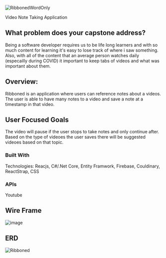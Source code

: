 ![RibbonedWordOnly](https://user-images.githubusercontent.com/38992646/104129001-96e81c00-5338-11eb-937b-7b008866719e.png)

Video Note Taking Application

## What problem does your capstone address?
Being a software developer requires us to be life long learners and with so much content for learning it's easy to lose track of where i saw something. Also, with all of the content that an average person watches daily (especailly during COVID) it important to keep tabs of videos and what was important about them. 

## Overview:
Ribboned is an application where users can reference notes about a videos. The user is able to have many notes to a video and save a note at a timestamp in that video. 

## User Focused Goals
The video will pause if the user stops to take notes and only continue after. Based on the type of videoes the user saves there will be suggested videoes based on that topic. 

### Built With
Technologies: Reacjs, C#/.Net Core, Entity Framwork, Firebase, Couldinary, ReactStrap, CSS

### APIs 
Youtube

## Wire Frame
![image](https://user-images.githubusercontent.com/38992646/104816748-0bb0cf80-57eb-11eb-887a-b497dfb0be89.png)

## ERD 
![Ribboned](https://user-images.githubusercontent.com/38992646/104842596-b7fac080-5894-11eb-9f52-351d8ecb6e6c.png)

